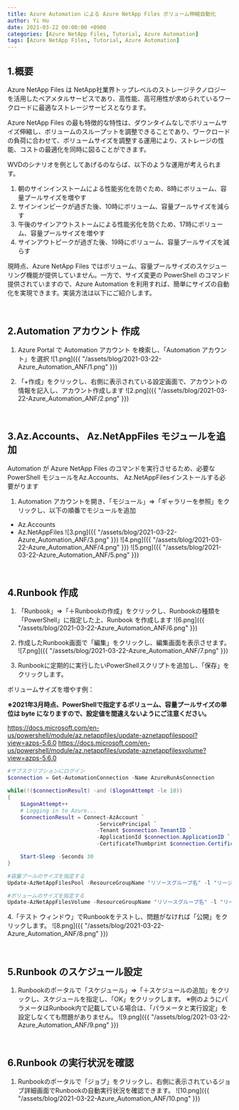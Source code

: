 ```yaml
---
title: Azure Automation による Azure NetApp Files ボリューム伸縮自動化
author: Yi Hu
date: 2021-03-22 00:00:00 +0900
categories: [Azure NetApp Files, Tutorial, Azure Automation]
tags: [Azure NetApp Files, Tutorial, Azure Automation]
---
```


## 1.概要
Azure NetApp Files は NetApp社業界トップレベルのストレージテクノロジーを活用したベアメタルサービスであり、高性能、高可用性が求められているワークロードに最適なストレージサービスとなります。

Azure NetApp Files の最も特徴的な特性は、ダウンタイムなしでボリュームサイズ伸縮し、ボリュームのスループットを調整できることであり、ワークロードの負荷に合わせて、ボリュームサイズを調整する運用により、ストレージの性能、コストの最適化を同時に図ることができます。

WVDのシナリオを例としてあげるのならば、以下のような運用が考えられます。

1. 朝のサインインストームによる性能劣化を防ぐため、8時にボリューム、容量プールサイズを増やす
2. サインインピークが過ぎた後、10時にボリューム、容量プールサイズを減らす
3. 午後のサインアウトストームによる性能劣化を防ぐため、17時にボリューム、容量プールサイズを増やす
4. サインアウトピークが過ぎた後、19時にボリューム、容量プールサイズを減らす

現時点、Azure NetApp Files ではボリューム、容量プールサイズのスケジューリング機能が提供していません。一方で、サイズ変更の PowerShell のコマンド提供されていますので、Azure Automation を利用すれば、簡単にサイズの自動化を実現できます。実装方法は以下にご紹介します。

<br>

## 2.Automation アカウント 作成
1. Azure Portal で Automation アカウント を検索し、「Automation アカウント」を選択
![1.png]({{ "/assets/blog/2021-03-22-Azure_Automation_ANF/1.png" }})


2. 「+作成」をクリックし、右側に表示されている設定画面で、アカウントの情報を記入し、アカウント作成します
![2.png]({{ "/assets/blog/2021-03-22-Azure_Automation_ANF/2.png" }})

<br>

## 3.Az.Accounts、 Az.NetAppFiles モジュールを追加
Automation が Azure NetApp Files のコマンドを実行させるため、必要な PowerShell モジュールをAz.Accounts、 Az.NetAppFilesインストールする必要がります

1. Automation アカウントを開き、「モジュール」⇒「ギャラリーを参照」をクリックし、以下の順番でモジュールを追加
- Az.Accounts 
- Az.NetAppFiles
![3.png]({{ "/assets/blog/2021-03-22-Azure_Automation_ANF/3.png" }})
![4.png]({{ "/assets/blog/2021-03-22-Azure_Automation_ANF/4.png" }})
![5.png]({{ "/assets/blog/2021-03-22-Azure_Automation_ANF/5.png" }})

<br>

## 4.Runbook 作成
1. 「Runbook」⇒「＋Runbookの作成」をクリックし、Runbookの種類を「PowerShell」に指定した上、Runbook を作成します
![6.png]({{ "/assets/blog/2021-03-22-Azure_Automation_ANF/6.png" }})

2. 作成したRunbook画面で「編集」をクリックし、編集画面を表示させます。
![7.png]({{ "/assets/blog/2021-03-22-Azure_Automation_ANF/7.png" }})

3. Runbookに定期的に実行したいPowerShellスクリプトを追加し、「保存」をクリックします。

ボリュームサイズを増やす例：

**※2021年3月時点、PowerShellで指定するボリューム、容量プールサイズの単位は byte になりますので、設定値を間違えないようにご注意ください。**

https://docs.microsoft.com/en-us/powershell/module/az.netappfiles/update-aznetappfilespool?view=azps-5.6.0
https://docs.microsoft.com/en-us/powershell/module/az.netappfiles/update-aznetappfilesvolume?view=azps-5.6.0

```powershell
#サブスクリプションにログイン
$connection = Get-AutomationConnection -Name AzureRunAsConnection

while(!($connectionResult) -and ($logonAttempt -le 10))
{
    $LogonAttempt++
    # Logging in to Azure...
    $connectionResult = Connect-AzAccount `
                            -ServicePrincipal `
                            -Tenant $connection.TenantID `
                            -ApplicationId $connection.ApplicationID `
                            -CertificateThumbprint $connection.CertificateThumbprint

    Start-Sleep -Seconds 30
}

#容量プールのサイズを指定する
Update-AzNetAppFilesPool -ResourceGroupName "リソースグループ名" -l "リージョン" -AccountName "ANFアカウント名" -PoolName "容量プール名" -PoolSize "ボリュームサイズ(バイト)" -QosType "Auto"

#ボリュームのサイズを指定する
Update-AzNetAppFilesVolume -ResourceGroupName "リソースグループ名" -l "リージョン" -AccountName "ANFアカウント名" -PoolName "容量プール名" -Name "ボリューム名" -UsageThreshold "ボリュームサイズ(バイト)"
```

4.「テスト ウィンドウ」でRunbookをテストし、問題がなければ「公開」をクリックします。
![8.png]({{ "/assets/blog/2021-03-22-Azure_Automation_ANF/8.png" }})

<br>

## 5.Runbook のスケジュール設定
1. Runbookのポータルで「スケジュール」⇒「＋スケジュールの追加」をクリックし、スケジュールを指定し、「OK」をクリックします。
※例のようにパラメータはRunbook内で記載している場合は、「パラメータと実行設定」を設定しなくても問題がありません。
![9.png]({{ "/assets/blog/2021-03-22-Azure_Automation_ANF/9.png" }})

<br>

## 6.Runbook の実行状況を確認
1. Runbookのポータルで「ジョブ」をクリックし、右側に表示されているジョブ詳細画面でRunbookの自動実行状況を確認できます。
![10.png]({{ "/assets/blog/2021-03-22-Azure_Automation_ANF/10.png" }})



[^ga-filters]: [Google Analytics Core Reporting API: Filters](https://developers.google.com/analytics/devguides/reporting/core/v3/reference#filters)